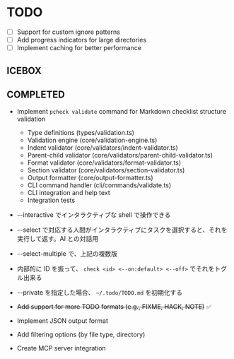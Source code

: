 # TODO

- [ ] Support for custom ignore patterns
- [ ] Add progress indicators for large directories
- [ ] Implement caching for better performance

## ICEBOX

## COMPLETED

- Implement `pcheck validate` command for Markdown checklist structure
  validation
  - Type definitions (types/validation.ts)
  - Validation engine (core/validation-engine.ts)
  - Indent validator (core/validators/indent-validator.ts)
  - Parent-child validator (core/validators/parent-child-validator.ts)
  - Format validator (core/validators/format-validator.ts)
  - Section validator (core/validators/section-validator.ts)
  - Output formatter (core/output-formatter.ts)
  - CLI command handler (cli/commands/validate.ts)
  - CLI integration and help text
  - Integration tests
- --interactive でインタラクティブな shell で操作できる
- --select
  で対応する人間がインタラクティブにタスクを選択すると、それを実行して返す。AI
  との対話用
- --select-multiple で、上記の複数版
- 内部的に ID を振って、 `check <id> <--on:default> <--off>`
  でそれをトグル出来る
- --private を指定した場合、 `~/.todo/TODO.md` を初期化する

- ~~Add support for more TODO formats (e.g., FIXME, HACK, NOTE)~~ ✅
- Implement JSON output format
- Add filtering options (by file type, directory)
- Create MCP server integration
